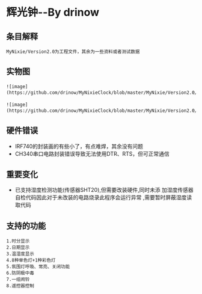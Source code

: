 ﻿# 辉光钟--By drinow
## 条目解释
	MyNixie/Version2.0为工程文件，其余为一些资料或者测试数据

## 实物图
	![image](https://github.com/drinow/MyNixieClock/blob/master/MyNixie/Version2.0/picture/nixietube1.jpg)

	![image](https://github.com/drinow/MyNixieClock/blob/master/MyNixie/Version2.0/picture/nixietube2.jpg)

## 硬件错误
- IRF740的封装画的有些小了，有点难焊，其余没有问题
- CH340串口电路封装错误导致无法使用DTR、RTS，但可正常通信

## 重要变化
- 已支持湿度检测功能(传感器SHT20),但需要改装硬件,同时未添
加湿度传感器自检代码因此对于未改装的电路烧录此程序会运行异常
,需要暂时屏蔽湿度读取代码

## 支持的功能
	1.时分显示
	2.日期显示
	3.温湿度显示
	4.8种单色灯+1种彩色灯
	5.氛围灯呼吸、常亮、关闭功能
	6.防阴极中毒
	7.一组闹铃
	8.遥控器控制
